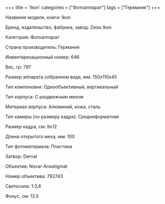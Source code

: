 +++
title = 'Ikon'
categories = ["Фотоаппарат"]
tags = ["Германия"]
+++

Название модели, книги: Ikon

Бренд, издательство, фабрика, завод: Zeiss Ikon

Категория: Фотоаппарат

Страна производитель: Германия

Инвентаризационный номер: 646

Вес, гр: 797

Размер аппарата  собранном виде, мм: 150х110х45

Тип компоновки: Однообъективный, вертикальный

Тип корпуса: С раздвижным мехом

Материал корпуса: Алюминий, кожа, сталь

Тип камеры (по размеру кадра): Среднеформатная

Размер кадра, см: 9х12

Длина открытого меха, мм: 100

Тип фотоматериала: Пластина

Затвор: Derval

Объектив: Novar-Anastigmat

Номер объектива: 792743

Светосила: 1:3,6

Фокус, см: 13.5

